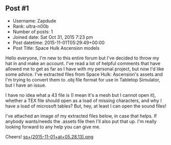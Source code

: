 ## Post #1
- Username: Zapdude
- Rank: ultra-n00b
- Number of posts: 1
- Joined date: Sat Oct 31, 2015 7:23 pm
- Post datetime: 2015-11-01T05:29:49+00:00
- Post Title: Space Hulk Ascension models

Hello everyone, I'm new to this entire forum but I've decided to throw my hat in and make an account. I've read a lot of helpful comments that have allowed me to get as far as I have with my personal project, but now I'd like some advice. I've extracted files from Space Hulk: Ascension's assets and I'm trying to convert them to .obj file format for use in Tabletop Simulator, but I have an issue.

I have no idea what a 43 file is (I mean it's a mesh but I cannot open it), whether a TEX file should open as a load of missing characters, and why I have a load of microsoft tables? But, hey, at least I can open the sound files! 

I've attached an image of my extracted files below, in case that helps. If anybody wants/needs the .assets file then I'll also put that up. I'm really looking forward to any help you can give me.

Cheers!
[ss+(2015-11-01+at+05.28.13).png](https://xentaxbackup.github.io/file/9943_ss+(2015-11-01+at+05.28.13).png)

